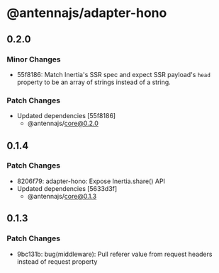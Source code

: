 # @antennajs/adapter-hono

## 0.2.0

### Minor Changes

- 55f8186: Match Inertia's SSR spec and expect SSR payload's `head` property to be an array of strings instead of a string.

### Patch Changes

- Updated dependencies [55f8186]
  - @antennajs/core@0.2.0

## 0.1.4

### Patch Changes

- 8206f79: adapter-hono: Expose Inertia.share() API
- Updated dependencies [5633d3f]
  - @antennajs/core@0.1.3

## 0.1.3

### Patch Changes

- 9bc131b: bug(middleware): Pull referer value from request headers instead of request property
